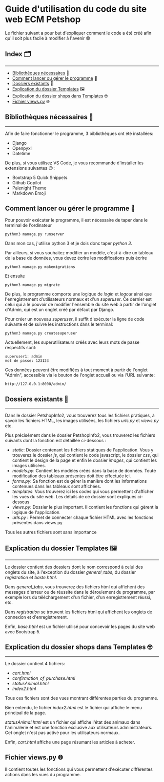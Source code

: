 
# Guide d'utilisation du code du site web ECM Petshop

Le fichier suivant a pour but d'expliquer comment le code a été créé afin qu'il soit plus facile à modifier à l'avenir :smile:





## Index :card_index_dividers:
---

- [Bibliothèques nécessaires](#bibliothèques-nécessaires) :blue_book:
- [Comment lancer ou gérer le programme](#comment-lancer-ou-gérer-le-programme) :raised_eyebrow:
- [Dossiers existants](#dossiers-existants) :file_folder:
- [Explication du dossier Templates](#explication-du-dossier-templates) :framed_picture:
- [Explication du dossier shops dans Templates](#explication-du-dossier-formateur-dans-templates) :nerd_face:
- [Fichier views.py](#fichier-views.py) :globe_with_meridians:



## Bibliothèques nécessaires :blue_book:
---
Afin de faire fonctionner le programme, 3 bibliothèques ont été installées:
- Django
- Openpyxl
- Datetime

De plus, si vous utilisez VS Code, je vous recommande d'installer les extensions suivantes :wink: :

- Bootstrap 5 Quick Snippets
- Github Copilot
- Palenight Theme
- Markdown Emoji

## Comment lancer ou gérer le programme :raised_eyebrow:
Pour pouvoir exécuter le programme, il est nécessaire de taper dans le terminal de l'ordinateur

    python3 manage.py runserver

Dans mon cas, j'utilise python 3 et je dois donc taper *python 3*.

Par ailleurs, si vous souhaitez modifier un modèle, c'est-à-dire un tableau de la base de données, vous devez écrire les modifications puis écrire

    python3 manage.py makemigrations

Et ensuite

    python3 manage.py migrate

De plus, le programme comporte une logique de *login* et *logout* ainsi que l'enregistrement d'utilisateurs normaux et d'un *superuser*. Ce dernier est celui qui a le pouvoir de modifier l'ensemble du site web à partir de l'onglet d'Admin, qui est un onglet créé par défaut par Django. 

Pour créer un nouveau *superuser*, il suffit d'exécuter la ligne de code suivante et de suivre les instructions dans le terminal:

    python3 manage.py createsuperuser

Actuellement, les superutilisateurs créés avec leurs mots de passe respectifs sont:

    superuser1: admin
    mot de passe: 123123

Ces données peuvent être modifiées à tout moment à partir de l'onglet "Admin", accessible via le bouton de l'onglet accueil ou via l'URL suivante:

    http://127.0.0.1:8000/admin/


## Dossiers existants :file_folder:
---

Dans le dossier PetshopInfo2, vous trouverez tous les fichiers pratiques, à savoir les fichiers HTML, les images utilisées, les fichiers *urls.py* et *views.py* etc.


Plus précisément dans le dossier PetshopInfo2, vous trouverez les fichiers suivants dont la fonction est détaillée ci-dessous :
- *static*: Dossier contenant les fichiers statiques de l'application. Vous y trouverez le dossier *js*, qui contient le code javascript, le dossier *css*, qui contient le design de la page et enfin le dossier *images*, qui contient les images utilisées.
- *models.py*: Contient les modèles créés dans la base de données. Toute modification des tableaux présentes doit être effectuée ici.
- *forms.py*: Sa fonction est de gérer la manière dont les informations contenues dans les tableaux sont affichées.
- *templates*: Vous trouverez ici les codes qui vous permettent d'afficher les vues du site web. Les détails de ce dossier sont expliqués ci-dessous
- *views.py*: Dossier le plus important. Il contient les fonctions qui gèrent la logique de l'application.
- *urls.py* : Permet de connecter chaque fichier HTML avec les fonctions présentes dans views.py

Tous les autres fichiers sont sans importance

## Explication du dossier Templates :framed_picture:
---
Le dossier contient des dossiers dont le nom correspond à celui des onglets du site, à l'exception du dossier *general_tabs*, du dossier *registration* et *baste.html*.

Dans *general_tabs*, vous trouverez des fichiers html qui affichent des messages d'erreur ou de réussite dans le déroulement du programme, par exemple lors du téléchargement d'un fichier, d'un enregistrement réussi, etc.

Dans *registration* se trouvent les fichiers html qui affichent les onglets de connexion et d'enregistrement.

Enfin, *base.html* est un fichier utilisé pour concevoir les pages du site web avec Bootstrap 5.

## Explication du dossier shops dans Templates :nerd_face:
---

Le dossier contient 4 fichiers:
- *cart.html*
- *confirmation_of_purchase.html*
- *statusAnimal.html*
- *index2.html*

Tous ces fichiers sont des vues montrant différentes parties du programme. 

Bien entendu, le fichier *index2.html* est le fichier qui affiche le menu principal de la page. 

*statusAnimal.html* est un fichier qui affiche l'état des animaux dans l'animalerie et est une fonction exclusive aux utilisateurs administrateurs. Cet onglet n'est pas activé pour les utilisateurs normaux. 

Enfin, *cart.html* affiche une page résumant les articles à acheter.


## Fichier views.py :globe_with_meridians:
Il contient toutes les fonctions qui vous permettent d'exécuter différentes actions dans les vues du programme.
